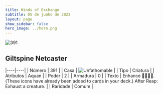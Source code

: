 ```yaml
---
title: Winds of Exchange
subtitle: 05 de junho de 2023
layout: page
show_sidebar: false
hero_image: ../hero.png
---
```


![391](https://mastervault-storage-prod.s3.amazonaws.com/media/card_front/en/600_391_915b77ddb4d3_en.png)


## Giltspine Netcaster

|----|----|
| Número | 391 |
| Casa | ![Unfathomable](https://archonarcana.com/images/thumb/1/10/Unfathomable.png/22px-Unfathomable.png "Abissais") |
| Tipo | Criatura |
| Atributos | Aquan |
| Poder | 2 |
| Armadura | 0 |
| Texto | Enhance . (These icons have already been added to cards in your deck.) After Reap: Exhaust a creature.  |
| Raridade | Comum |
